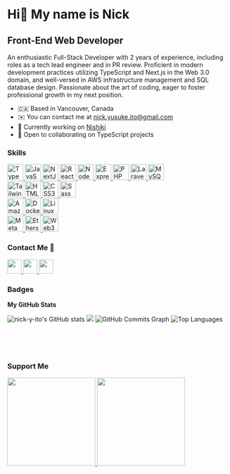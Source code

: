Hi👋 My name is Nick
==================================================================================================================================

Front-End Web Developer
------------------------

An enthusiastic Full-Stack Developer with 2 years of experience, including roles as a tech lead engineer and in PR review. Proficient in modern development practices utilizing TypeScript and Next.js in the Web 3.0 domain, and well-versed in AWS infrastructure management and SQL database design. Passionate about the art of coding, eager to foster professional growth in my next position.

* 🇨🇦  Based in Vancouver, Canada
* ✉️  You can contact me at [nick.yusuke.ito@gmail.com](mailto:nick.yusuke.ito@gmail.com)
* 🚀  Currently working on [Nishiki](https://github.com/nishiki-tech/nishiki-frontend/)
* 🤝  Open to collaborating on TypeScript projects

### Skills

<p align="left">
    <a href="https://www.typescriptlang.org/" target="_blank" rel="noreferrer">
        <img src="https://raw.githubusercontent.com/danielcranney/readme-generator/main/public/icons/skills/typescript-colored.svg" width="36" height="36" alt="TypeScript" />
    </a>
    <a href="https://developer.mozilla.org/en-US/docs/Web/JavaScript" target="_blank" rel="noreferrer">
        <img src="https://raw.githubusercontent.com/danielcranney/readme-generator/main/public/icons/skills/javascript-colored.svg" width="36" height="36" alt="JavaScript" />
    </a>
    <a href="https://nextjs.org/docs" target="_blank" rel="noreferrer">
        <picture>
            <source media="(prefers-color-scheme: light)" srcset="https://raw.githubusercontent.com/danielcranney/readme-generator/main/public/icons/skills/nextjs-colored.svg">
            <source media="(prefers-color-scheme: dark)" srcset="https://github.com/nick-y-ito/nick-y-ito/assets/99148565/7867bfe7-998f-4dcd-a5aa-971667f8db62">
            <img src="https://raw.githubusercontent.com/danielcranney/readme-generator/main/public/icons/skills/nextjs-colored.svg" width="36" height="36" alt="NextJs" />
        </picture>
    </a>
    <a href="https://reactjs.org/" target="_blank" rel="noreferrer">
        <img src="https://raw.githubusercontent.com/danielcranney/readme-generator/main/public/icons/skills/react-colored.svg" width="36" height="36" alt="React" />
    </a>
        <a href="https://nodejs.org/en/" target="_blank" rel="noreferrer">
        <img src="https://raw.githubusercontent.com/danielcranney/readme-generator/main/public/icons/skills/nodejs-colored.svg" width="36" height="36" alt="NodeJS" />
    </a>
    <a href="https://expressjs.com/" target="_blank" rel="noreferrer">
        <picture>
            <source media="(prefers-color-scheme: light)" srcset="https://raw.githubusercontent.com/danielcranney/readme-generator/main/public/icons/skills/express-colored.svg">
            <source media="(prefers-color-scheme: dark)" srcset="https://github.com/nick-y-ito/nick-y-ito/assets/99148565/2a18b216-5976-4668-a568-b61cff034ef3">
        <img src="https://raw.githubusercontent.com/danielcranney/readme-generator/main/public/icons/skills/express-colored.svg" width="36" height="36" alt="Express" />
    </a>
    <a href="https://www.php.net/" target="_blank" rel="noreferrer">
        <img src="https://raw.githubusercontent.com/danielcranney/readme-generator/main/public/icons/skills/php-colored.svg" width="36" height="36" alt="PHP" />
    </a>
    <a href="https://laravel.com/" target="_blank" rel="noreferrer">
        <img src="https://raw.githubusercontent.com/danielcranney/readme-generator/main/public/icons/skills/laravel-colored.svg" width="36" height="36" alt="Laravel" />
    </a>
    <a href="https://www.mysql.com/" target="_blank" rel="noreferrer">
        <img src="https://raw.githubusercontent.com/danielcranney/readme-generator/main/public/icons/skills/mysql-colored.svg" width="36" height="36" alt="MySQL" />
    </a>
    <br />
    <a href="https://tailwindcss.com/" target="_blank" rel="noreferrer">
        <img src="https://github.com/nick-y-ito/nick-y-ito/assets/99148565/acd228a5-2d02-45fc-9e52-cf1eeefcdbf6" width="36" height="" alt="Tailwind CSS" />
    </a>
    <a href="https://developer.mozilla.org/en-US/docs/Glossary/HTML5" target="_blank" rel="noreferrer">
        <img src="https://raw.githubusercontent.com/danielcranney/readme-generator/main/public/icons/skills/html5-colored.svg" width="36" height="36" alt="HTML5" />
    </a>
    <a href="https://www.w3.org/TR/CSS/#css" target="_blank" rel="noreferrer">
        <img src="https://raw.githubusercontent.com/danielcranney/readme-generator/main/public/icons/skills/css3-colored.svg" width="36" height="36" alt="CSS3" />
    </a>
        <a href="https://sass-lang.com/" target="_blank" rel="noreferrer">
        <img src="https://raw.githubusercontent.com/danielcranney/readme-generator/main/public/icons/skills/sass-colored.svg" width="36" height="36" alt="Sass" />
    </a>
    <br />
    <a href="https://aws.amazon.com" target="_blank" rel="noreferrer">
        <picture>
            <source media="(prefers-color-scheme: light)" srcset="https://raw.githubusercontent.com/danielcranney/readme-generator/main/public/icons/skills/aws-colored.svg">
            <source media="(prefers-color-scheme: dark)" srcset="https://github.com/nick-y-ito/nick-y-ito/assets/99148565/7a64423b-753a-4edd-bcc3-121720f88739">
            <img src="https://raw.githubusercontent.com/danielcranney/readme-generator/main/public/icons/skills/aws-colored.svg" width="36" height="36" alt="Amazon Web Services" />
        </picture>
    </a>
    <a href="https://www.docker.com/" target="_blank" rel="noreferrer">
        <img src="https://raw.githubusercontent.com/danielcranney/readme-generator/main/public/icons/skills/docker-colored.svg" width="36" height="36" alt="Docker" />
    </a>
    <a href="https://www.linux.org" target="_blank" rel="noreferrer">
        <img src="https://raw.githubusercontent.com/danielcranney/readme-generator/main/public/icons/skills/linux-colored.svg" width="36" height="36" alt="Linux" />
    </a>
    <br />
    <a href="https://metamask.io/" target="_blank" rel="noreferrer">
        <img src="https://raw.githubusercontent.com/danielcranney/readme-generator/main/public/icons/skills/metamask-colored.svg" width="36" height="36" alt="MetaMask" />
    </a>
    <a href="https://ethers.io" target="_blank" rel="noreferrer">
        <img src="https://raw.githubusercontent.com/danielcranney/readme-generator/main/public/icons/skills/ethers-colored.svg" width="36" height="36" alt="Ethers" />
    </a>
    <a href="https://web3js.readthedocs.io/en/v1.7.1/#" target="_blank" rel="noreferrer">
        <img src="https://raw.githubusercontent.com/danielcranney/readme-generator/main/public/icons/skills/web3js-colored.svg" width="36" height="36" alt="Web3Js" />
    </a>
</p>

### Contact Me 🤙
<p align="left">
  <a href="https://www.linkedin.com/in/nick-y-ito" target="_blank" rel="noreferrer">
    <picture>
      <source media="(prefers-color-scheme: dark)" srcset="https://github.com/nick-y-ito/nick-y-ito/assets/99148565/7a771a7c-a103-41e9-b490-160d9e2af9a5" />
      <source media="(prefers-color-scheme: light)" srcset="https://raw.githubusercontent.com/danielcranney/readme-generator/main/public/icons/socials/linkedin.svg" />      
      <img src="https://raw.githubusercontent.com/danielcranney/readme-generator/main/public/icons/socials/linkedin.svg" width="32" height="32" />
    </picture>
  </a>
  <a href="https://www.x.com/nick-y-ito" target="_blank" rel="noreferrer">
    <picture>
      <source media="(prefers-color-scheme: dark)" srcset="https://raw.githubusercontent.com/danielcranney/readme-generator/main/public/icons/socials/twitter-dark.svg" />
      <source media="(prefers-color-scheme: light)" srcset="https://raw.githubusercontent.com/danielcranney/readme-generator/main/public/icons/socials/twitter.svg" />
      <img src="https://raw.githubusercontent.com/danielcranney/readme-generator/main/public/icons/socials/twitter.svg" width="32" height="32" />
    </picture>
  </a>
  <a href="https://discord.com/users/nick-y-ito" target="_blank" rel="noreferrer">
      <img src="https://raw.githubusercontent.com/danielcranney/readme-generator/main/public/icons/socials/discord.svg" width="32" height="32" />
  </a>
</p>

### Badges

<b>My GitHub Stats</b>

<img src="https://github-readme-stats.vercel.app/api?username=nick-y-ito&show_icons=true&hide=&count_private=true&title_color=14b8a6&text_color=ffffff&icon_color=0891b2&bg_color=1c1917&hide_border=true&show_icons=true" alt="nick-y-ito's GitHub stats" />
<img src="https://github-readme-streak-stats.herokuapp.com/?user=nick-y-ito&stroke=ffffff&background=1c1917&ring=14b8a6&fire=14b8a6&currStreakNum=ffffff&currStreakLabel=14b8a6&sideNums=ffffff&sideLabels=ffffff&dates=ffffff&hide_border=true" />
<img src="https://github-readme-activity-graph.vercel.app/graph?username=nick-y-ito&bg_color=1c1917&color=ffffff&line=0891b2&point=ffffff&area_color=1c1917&area=true&hide_border=true&custom_title=GitHub%20Commits%20Graph" alt="GitHub Commits Graph" />
<img src="https://github-readme-stats.vercel.app/api/top-langs/?username=nick-y-ito&langs_count=10&title_color=14b8a6&text_color=ffffff&icon_color=0891b2&bg_color=1c1917&hide_border=true&locale=en&custom_title=Top%20%Languages" alt="Top Languages" />

<br /><br /><br />

### Support Me

<a href="https://www.buymeacoffee.com/uskayyyyy">
    <img src="https://cdn.buymeacoffee.com/buttons/v2/default-yellow.png" width="200" />
</a>
<a href="https://www.ko-fi.com/uskayyyyy">
    <img src="https://storage.ko-fi.com/cdn/kofi2.png?v=3" width="200"/>
</a>
